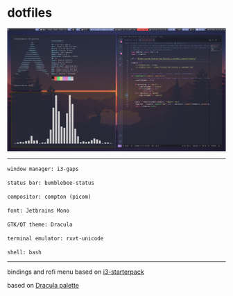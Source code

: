 # dotfiles

![dotfile preview](https://github.com/NuIlifies/dotfiles/blob/main/preview.png?raw=true)

---


```
window manager: i3-gaps

status bar: bumblebee-status

compositor: compton (picom)

font: Jetbrains Mono

GTK/QT theme: Dracula

terminal emulator: rxvt-unicode

shell: bash

```

---

bindings and rofi menu based on [i3-starterpack](https://github.com/addy-dclxvi/i3-starterpack)

based on [Dracula palette](https://github.com/dracula/dracula-theme)
